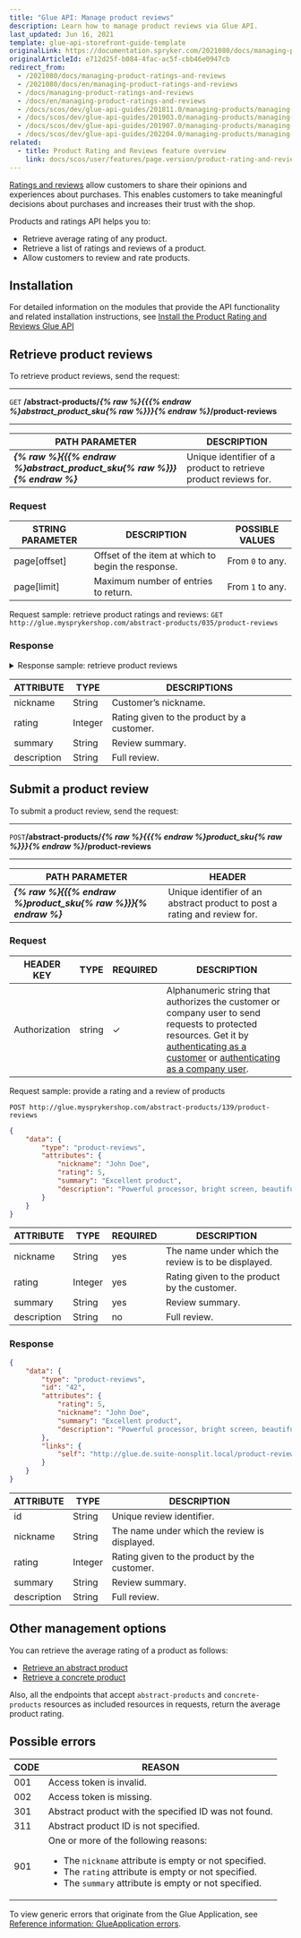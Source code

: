 ```yaml
---
title: "Glue API: Manage product reviews"
description: Learn how to manage product reviews via Glue API.
last_updated: Jun 16, 2021
template: glue-api-storefront-guide-template
originalLink: https://documentation.spryker.com/2021080/docs/managing-product-ratings-and-reviews
originalArticleId: e712d25f-b084-4fac-ac5f-cbb46e0947cb
redirect_from:
  - /2021080/docs/managing-product-ratings-and-reviews
  - /2021080/docs/en/managing-product-ratings-and-reviews
  - /docs/managing-product-ratings-and-reviews
  - /docs/en/managing-product-ratings-and-reviews
  - /docs/scos/dev/glue-api-guides/201811.0/managing-products/managing-product-ratings-and-reviews.html
  - /docs/scos/dev/glue-api-guides/201903.0/managing-products/managing-product-ratings-and-reviews.html
  - /docs/scos/dev/glue-api-guides/201907.0/managing-products/managing-product-ratings-and-reviews.html
  - /docs/scos/dev/glue-api-guides/202204.0/managing-products/managing-product-ratings-and-reviews.html  
related:
  - title: Product Rating and Reviews feature overview
    link: docs/scos/user/features/page.version/product-rating-and-reviews-feature-overview.html
---
```


[Ratings and reviews](/docs/scos/user/features/{{site.version}}/product-rating-and-reviews-feature-overview.html) allow customers to share their opinions and experiences about purchases. This enables customers to take meaningful decisions about purchases and increases their trust with the shop.

Products and ratings API helps you to:

* Retrieve average rating of any product.
* Retrieve a list of ratings and reviews of a product.
* Allow customers to review and rate products.

## Installation

For detailed information on the modules that provide the API functionality and related installation instructions, see [Install the Product Rating and Reviews Glue API](/docs/pbc/all/ratings-reviews/{{site.version}}/install-and-upgrade/install-the-product-rating-and-reviews-glue-api.html)

## Retrieve product reviews

To retrieve product reviews, send the request:

---
`GET` **/abstract-products/*{% raw %}{{{% endraw %}abstract_product_sku{% raw %}}}{% endraw %}*/product-reviews**

---

| PATH PARAMETER | DESCRIPTION |
| --- | --- |
| ***{% raw %}{{{% endraw %}abstract_product_sku{% raw %}}}{% endraw %}*** | Unique identifier of a product to retrieve product reviews for. |

### Request

| STRING PARAMETER | DESCRIPTION | POSSIBLE VALUES |
| --- | --- | --- |
| page[offset] | Offset of the item at which to begin the response.  | From `0` to any. |
| page[limit] | Maximum number of entries to return. | From `1` to any. |

Request sample: retrieve product ratings and reviews: `GET http://glue.mysprykershop.com/abstract-products/035/product-reviews`

### Response

<details>
<summary markdown='span'>Response sample: retrieve product reviews</summary>

```json
{
    "data": [
        {
            "type": "product-reviews",
            "id": "40",
            "attributes": {
                "rating": 3,
                "nickname": "Stephen Grumpy",
                "summary": "Not that awesome",
                "description": "The specs are good, but the build quality desires to be better."
            },
            "links": {
                "self": "http://glue.mysprykershop.com/product-reviews/40"
            }
        },
        {
           "type": "product-reviews",
           "id": "42",
           "attributes": {
                "rating": 5,
                "nickname": "John Doe",
                "summary": "Excellent product",
                "description": "Powerful processor, bright screen and beatiful design - what else do you need?"
        },
            "links": {
                "self": "http://glue.mysprykershop.com/product-reviews/42"
            }
        }
    ],
    "links": {
        "self": "http://glue.mysprykershop.com/abstract-products/139/product-reviews",
        "last": "http://glue.mysprykershop.com/abstract-products/139/product-reviews?page[offset]=10&page[limit]=10",
        "first": "http://glue.mysprykershop.com/abstract-products/139/product-reviews?page[offset]=0&page[limit]=10",
        "next": "http://glue.mysprykershop.com/abstract-products/139/product-reviews?page[offset]=10&page[limit]=10"
    }
}
```
</details>

<a name="product-reviews-response-attributes"></a>

| ATTRIBUTE | TYPE | DESCRIPTIONS |
| --- | --- | --- |
| nickname | String | Customer’s nickname. |
| rating | Integer | Rating given to the product by a customer. |
| summary | String | Review summary. |
| description | String | Full review. |

## Submit a product review

To submit a product review, send the request:

---
`POST`**/abstract-products/*{% raw %}{{{% endraw %}product_sku{% raw %}}}{% endraw %}*/product-reviews**

---

| PATH PARAMETER | HEADER |
| --- | --- |
| ***{% raw %}{{{% endraw %}product_sku{% raw %}}}{% endraw %}*** | Unique identifier of an abstract product to post a rating and review for. |

### Request

| HEADER KEY | TYPE | REQUIRED | DESCRIPTION |
| --- | --- | --- | --- |
| Authorization | string | &check; | Alphanumeric string that authorizes the customer or company user to send requests to protected resources. Get it by [authenticating as a customer](/docs/pbc/all/identity-access-management/{{site.version}}/manage-using-glue-api/glue-api-authenticate-as-a-customer.html#authenticate-as-a-customer) or [authenticating as a company user](/docs/pbc/all/identity-access-management/{{site.version}}/manage-using-glue-api/glue-api-authenticate-as-a-company-user.html#authenticate-as-a-company-user).  |

Request sample: provide a rating and a review of products

`POST http://glue.mysprykershop.com/abstract-products/139/product-reviews`

```json
{
    "data": {
        "type": "product-reviews",
        "attributes": {
            "nickname": "John Doe",
            "rating": 5,
            "summary": "Excellent product",
            "description": "Powerful processor, bright screen, beautiful design and excellent build quality - what else do you need?"
        }
    }
}
```

| ATTRIBUTE | TYPE | REQUIRED | DESCRIPTION |
| --- | --- | --- | --- |
| nickname | String | yes | The name under which the review is to be displayed. |
| rating | Integer | yes | Rating given to the product by the customer. |
| summary | String | yes | Review summary. |
| description | String | no | Full review. |

### Response

```json
{
    "data": {
        "type": "product-reviews",
        "id": "42",
        "attributes": {
            "rating": 5,
            "nickname": "John Doe",
            "summary": "Excellent product",
            "description": "Powerful processor, bright screen, beautiful design and excellent build quality - what else do you need?"
        },
        "links": {
            "self": "http://glue.de.suite-nonsplit.local/product-reviews/42"
        }
    }
}
```

| ATTRIBUTE | TYPE | DESCRIPTION |
| --- | --- | --- |
| id | String | Unique review identifier. |
| nickname | String | The name under which the review is displayed. |
| rating | Integer | Rating given to the product by the customer. |
| summary | String | Review summary. |
| description | String | Full review. |

## Other management options

You can retrieve the average rating of a product as follows:
* [Retrieve an abstract product](/docs/pbc/all/product-information-management/{{site.version}}/base-shop/manage-using-glue-api/abstract-products/glue-api-retrieve-abstract-products.html#retrieve-an-abstract-product)
* [Retrieve a concrete product](/docs/pbc/all/product-information-management/{{site.version}}/base-shop/manage-using-glue-api/concrete-products/glue-api-retrieve-concrete-products.html#retrieve-a-concrete-product)

Also, all the endpoints that accept `abstract-products` and `concrete-products` resources as included resources in requests, return the average product rating.

## Possible errors

| CODE | REASON |
| --- | --- |
| 001 | Access token is invalid. |
| 002 | Access token is missing. |
| 301| Abstract product with the specified ID was not found. |
| 311 | Abstract product ID is not specified. |
| 901 | One or more of the following reasons:<ul><li>The `nickname` attribute is empty or not specified.</li><li>The `rating` attribute is empty or not specified.</li><li>The `summary` attribute is empty or not specified.</li></ul> |

To view generic errors that originate from the Glue Application, see [Reference information: GlueApplication errors](/docs/scos/dev/glue-api-guides/{{page.version}}/reference-information-glueapplication-errors.html).

